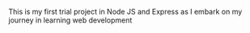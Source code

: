 This is my first trial project in Node JS and Express as I embark on my journey in learning web development

